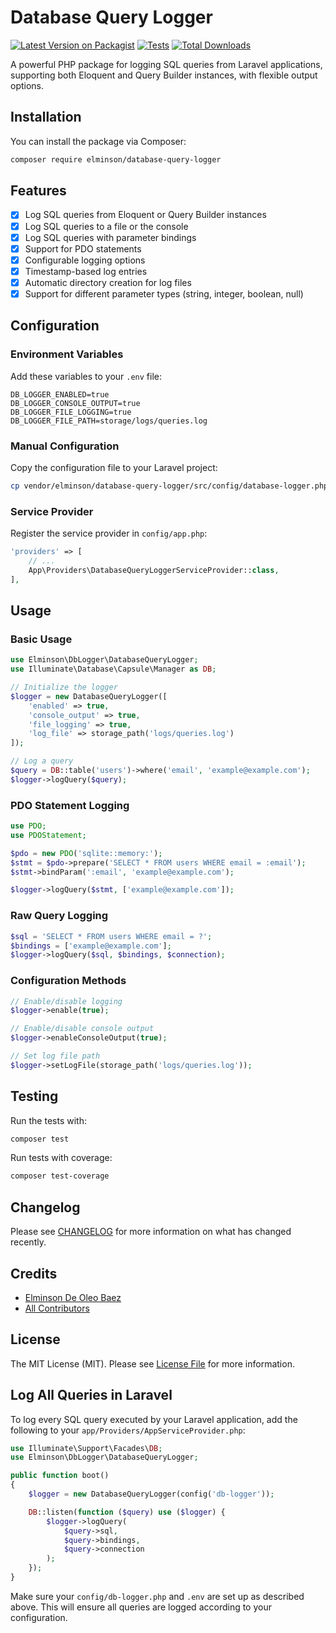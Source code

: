 # Database Query Logger

[![Latest Version on Packagist](https://img.shields.io/packagist/v/elminson/database-query-logger.svg?style=flat-square)](https://packagist.org/packages/elminson/database-query-logger)
[![Tests](https://img.shields.io/github/actions/workflow/status/elminson/db-logger/run-tests.yml?branch=main&label=tests&style=flat-square)](https://github.com/elminson/db-logger/actions/workflows/run-tests.yml)
[![Total Downloads](https://img.shields.io/packagist/dt/elminson/database-query-logger.svg?style=flat-square)](https://packagist.org/packages/elminson/database-query-logger)

A powerful PHP package for logging SQL queries from Laravel applications, supporting both Eloquent and Query Builder instances, with flexible output options.

## Installation

You can install the package via Composer:

```bash
composer require elminson/database-query-logger
```

## Features

- [x] Log SQL queries from Eloquent or Query Builder instances
- [x] Log SQL queries to a file or the console
- [x] Log SQL queries with parameter bindings
- [x] Support for PDO statements
- [x] Configurable logging options
- [x] Timestamp-based log entries
- [x] Automatic directory creation for log files
- [x] Support for different parameter types (string, integer, boolean, null)

## Configuration

### Environment Variables

Add these variables to your `.env` file:

```env
DB_LOGGER_ENABLED=true
DB_LOGGER_CONSOLE_OUTPUT=true
DB_LOGGER_FILE_LOGGING=true
DB_LOGGER_FILE_PATH=storage/logs/queries.log
```

### Manual Configuration

Copy the configuration file to your Laravel project:

```bash
cp vendor/elminson/database-query-logger/src/config/database-logger.php config/db-logger.php
```

### Service Provider

Register the service provider in `config/app.php`:

```php
'providers' => [
    // ...
    App\Providers\DatabaseQueryLoggerServiceProvider::class,
],
```

## Usage

### Basic Usage

```php
use Elminson\DbLogger\DatabaseQueryLogger;
use Illuminate\Database\Capsule\Manager as DB;

// Initialize the logger
$logger = new DatabaseQueryLogger([
    'enabled' => true,
    'console_output' => true,
    'file_logging' => true,
    'log_file' => storage_path('logs/queries.log')
]);

// Log a query
$query = DB::table('users')->where('email', 'example@example.com');
$logger->logQuery($query);
```

### PDO Statement Logging

```php
use PDO;
use PDOStatement;

$pdo = new PDO('sqlite::memory:');
$stmt = $pdo->prepare('SELECT * FROM users WHERE email = :email');
$stmt->bindParam(':email', 'example@example.com');

$logger->logQuery($stmt, ['example@example.com']);
```

### Raw Query Logging

```php
$sql = 'SELECT * FROM users WHERE email = ?';
$bindings = ['example@example.com'];
$logger->logQuery($sql, $bindings, $connection);
```

### Configuration Methods

```php
// Enable/disable logging
$logger->enable(true);

// Enable/disable console output
$logger->enableConsoleOutput(true);

// Set log file path
$logger->setLogFile(storage_path('logs/queries.log'));
```

## Testing

Run the tests with:

```bash
composer test
```

Run tests with coverage:

```bash
composer test-coverage
```

## Changelog

Please see [CHANGELOG](CHANGELOG.md) for more information on what has changed recently.

## Credits

- [Elminson De Oleo Baez](https://github.com/elminson)
- [All Contributors](../../contributors)

## License

The MIT License (MIT). Please see [License File](LICENSE.md) for more information.

## Log All Queries in Laravel

To log every SQL query executed by your Laravel application, add the following to your `app/Providers/AppServiceProvider.php`:

```php
use Illuminate\Support\Facades\DB;
use Elminson\DbLogger\DatabaseQueryLogger;

public function boot()
{
    $logger = new DatabaseQueryLogger(config('db-logger'));

    DB::listen(function ($query) use ($logger) {
        $logger->logQuery(
            $query->sql,
            $query->bindings,
            $query->connection
        );
    });
}
```

Make sure your `config/db-logger.php` and `.env` are set up as described above. This will ensure all queries are logged according to your configuration.
